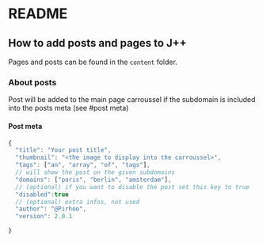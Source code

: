 # README 
## How to add posts and pages to J++ 
Pages and posts can be found in the `content` folder. 
### About posts
Post will be added to the main page carroussel if the subdomain is included into 
the posts meta (see #post meta) 
#### Post meta
```js
{
  "title": "Your post title",
  "thumbnail": "<the image to display into the carroussel>",
  "tags": ["an", "array", "of", "tags"],
  // will show the post on the given subdomains
  "domains": ["paris", "berlin", "amsterdam"],
  // (optional) if you want to disable the post set this key to true
  "disabled":true 
  // (optional) extra infos, not used
  "author": "@Pirhoo",
  "version": 2.0.1

}